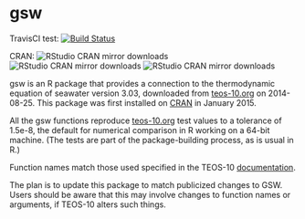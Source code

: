 # gsw

TravisCI test: [![Build Status](https://travis-ci.org/TEOS-10/GSW-R.svg?branch=master)](https://travis-ci.org/TEOS-10/GSW-R)

CRAN: ![RStudio CRAN mirror downloads](http://cranlogs.r-pkg.org/badges/last-month/gsw)
![RStudio CRAN mirror downloads](http://cranlogs.r-pkg.org/badges/last-week/gsw)
![RStudio CRAN mirror downloads](http://cranlogs.r-pkg.org/badges/last-day/gsw)

gsw is an R package that provides a connection to the thermodynamic equation of
seawater version 3.03, downloaded from [teos-10.org](http://www.teos-10.org) on
2014-08-25. This package was first installed on
[CRAN](https://cran.r-project.org/package=gsw) in January 2015.

All the gsw functions reproduce [teos-10.org](http://www.teos-10.org) test
values to a tolerance of 1.5e-8, the default for numerical comparison in R
working on a 64-bit machine. (The tests are part of the package-building
process, as is usual in R.)

Function names match those used specified in the TEOS-10
[documentation](http://www.teos-10.org/pubs/gsw/html/gsw_contents.html).

The plan is to update this package to match publicized changes to GSW.  Users
should be aware that this may involve changes to function names or arguments,
if TEOS-10 alters such things.


